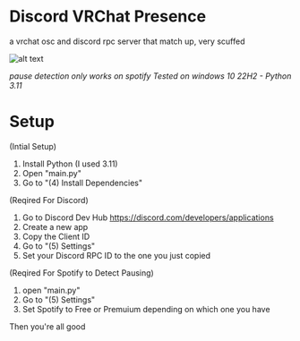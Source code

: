 # Discord VRChat Presence
 a vrchat osc and discord rpc server that match up, very scuffed

 ![alt text](https://github.com/aethefurry/discord-vrchat-presnce/blob/main/discord.png?raw=true)

*pause detection only works on spotify*
*Tested on windows 10 22H2 - Python 3.11*

# Setup

(Intial Setup)
1. Install Python (I used 3.11)
2. Open "main.py"
3. Go to "(4) Install Dependencies"

(Reqired For Discord)
1. Go to Discord Dev Hub https://discord.com/developers/applications
2. Create a new app
3. Copy the Client ID
4. Go to "(5) Settings"
5. Set your Discord RPC ID to the one you just copied

(Reqired For Spotify to Detect Pausing)
1. open "main.py"
2. Go to "(5) Settings"
3. Set Spotify to Free or Premuium depending on which one you have

Then you're all good
